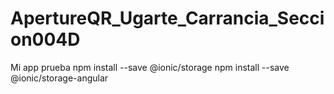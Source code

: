 # ApertureQR_Ugarte_Carrancia_Seccion004D
Mi app prueba
npm install --save @ionic/storage
npm install --save @ionic/storage-angular
